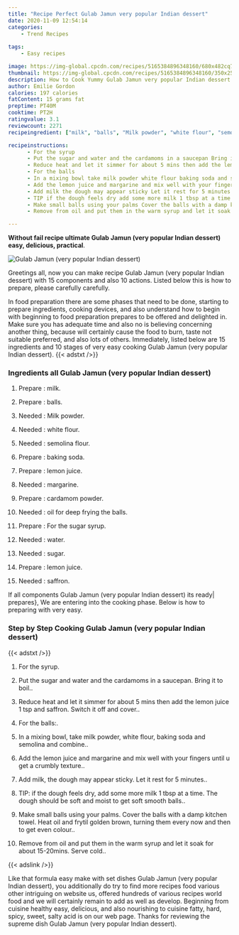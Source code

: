```yaml
---
title: "Recipe Perfect Gulab Jamun very popular Indian dessert"
date: 2020-11-09 12:54:14
categories:
    - Trend Recipes
    
tags:
    - Easy recipes

image: https://img-global.cpcdn.com/recipes/5165384896348160/680x482cq70/gulab-jamun-very-popular-indian-dessert-recipe-main-photo.jpg
thumbnail: https://img-global.cpcdn.com/recipes/5165384896348160/350x250cq70/gulab-jamun-very-popular-indian-dessert-recipe-main-photo.jpg
description: How to Cook Yummy Gulab Jamun very popular Indian dessert with 15 ingredients and 10 stages of easy cooking.
author: Emilie Gordon
calories: 197 calories
fatContent: 15 grams fat
preptime: PT40M
cooktime: PT2H
ratingvalue: 3.1
reviewcount: 2271
recipeingredient: ["milk", "balls", "Milk powder", "white flour", "semolina flour", "baking soda", "lemon juice", "margarine", "cardamom powder", "oil for deep frying the balls", "For the sugar syrup", "water", "sugar", "lemon juice", "saffron"]

recipeinstructions: 
      - For the syrup 
      - Put the sugar and water and the cardamoms in a saucepan Bring it to boil 
      - Reduce heat and let it simmer for about 5 mins then add the lemon juice 1 tsp and saffron Switch it off and cover 
      - For the balls 
      - In a mixing bowl take milk powder white flour baking soda and semolina and combine 
      - Add the lemon juice and margarine and mix well with your fingers until u get a crumbly texture 
      - Add milk the dough may appear sticky Let it rest for 5 minutes 
      - TIP if the dough feels dry add some more milk 1 tbsp at a time The dough should be soft and moist to get soft smooth balls 
      - Make small balls using your palms Cover the balls with a damp kitchen towel Heat oil and frytil golden brown turning them every now and then to get even colour 
      - Remove from oil and put them in the warm syrup and let it soak for about 1520mins Serve cold

---
```




**Without fail recipe ultimate Gulab Jamun (very popular Indian dessert) easy, delicious, practical**. 


![Gulab Jamun (very popular Indian dessert)](https://img-global.cpcdn.com/recipes/5165384896348160/680x482cq70/gulab-jamun-very-popular-indian-dessert-recipe-main-photo.jpg "Gulab Jamun (very popular Indian dessert)")




Greetings all, now you can make recipe Gulab Jamun (very popular Indian dessert) with 15 components and also 10 actions. Listed below this is how to prepare, please carefully carefully.

In food preparation there are some phases that need to be done, starting to prepare ingredients, cooking devices, and also understand how to begin with beginning to food preparation prepares to be offered and delighted in. Make sure you has adequate time and also no is believing concerning another thing, because will certainly cause the food to burn, taste not suitable preferred, and also lots of others. Immediately, listed below are 15 ingredients and 10 stages of very easy cooking Gulab Jamun (very popular Indian dessert).
{{< adstxt />}}

### Ingredients all Gulab Jamun (very popular Indian dessert)


1. Prepare  : milk.

1. Prepare  : balls.

1. Needed  : Milk powder.

1. Needed  : white flour.

1. Needed  : semolina flour.

1. Prepare  : baking soda.

1. Prepare  : lemon juice.

1. Needed  : margarine.

1. Prepare  : cardamom powder.

1. Needed  : oil for deep frying the balls.

1. Prepare  : For the sugar syrup.

1. Needed  : water.

1. Needed  : sugar.

1. Prepare  : lemon juice.

1. Needed  : saffron.



If all components Gulab Jamun (very popular Indian dessert) its ready| prepares}, We are entering into the cooking phase. Below is how to preparing with very easy.

### Step by Step Cooking Gulab Jamun (very popular Indian dessert)

{{< adstxt />}}


1. For the syrup.



1. Put the sugar and water and the cardamoms in a saucepan. Bring it to boil..



1. Reduce heat and let it simmer for about 5 mins then add the lemon juice 1 tsp and saffron. Switch it off and cover..



1. For the balls:.



1. In a mixing bowl, take milk powder, white flour, baking soda and semolina and combine..



1. Add the lemon juice and margarine and mix well with your fingers until u get a crumbly texture..



1. Add milk, the dough may appear sticky. Let it rest for 5 minutes..



1. TIP: if the dough feels dry, add some more milk 1 tbsp at a time. The dough should be soft and moist to get soft smooth balls..



1. Make small balls using your palms. Cover the balls with a damp kitchen towel. Heat oil and frytil golden brown, turning them every now and then to get even colour..



1. Remove from oil and put them in the warm syrup and let it soak for about 15-20mins. Serve cold..





{{< adslink />}}

Like that formula easy make with set dishes Gulab Jamun (very popular Indian dessert), you additionally do try to find more recipes food various other intriguing on website us, offered hundreds of various recipes world food and we will certainly remain to add as well as develop. Beginning from cuisine healthy easy, delicious, and also nourishing to cuisine fatty, hard, spicy, sweet, salty acid is on our web page. Thanks for reviewing the supreme dish Gulab Jamun (very popular Indian dessert).
